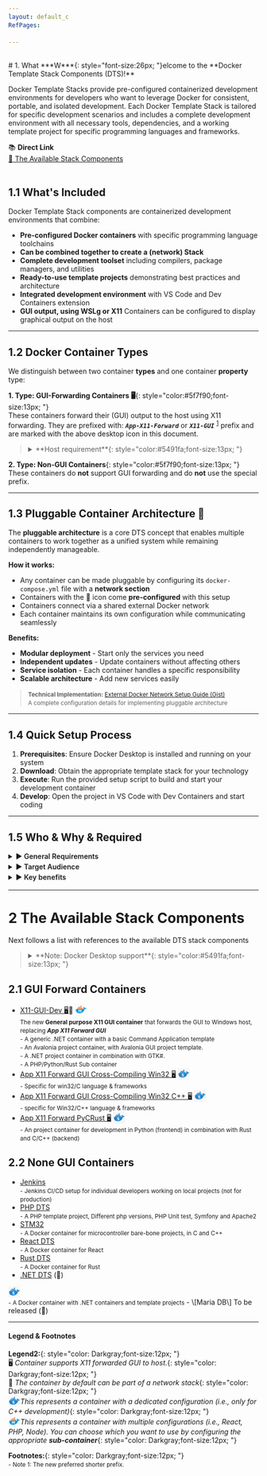 ```yaml
---
layout: default_c
RefPages:
 
--- 
```


<br>
# 1. What
***W***{: style="font-size:26px; "}elcome to the **Docker Template Stack Components (DTS)!**<br>

Docker Template Stacks provide pre-configured containerized development environments for developers who want to leverage Docker for consistent, portable, and isolated development. Each Docker Template Stack is tailored for specific development scenarios and includes a complete development environment with all necessary tools, dependencies, and a working template project for specific programming languages and frameworks.


<div class="nje-info-box" style="--box-width: 25%;">
📚 <strong>Direct Link </strong><br>
 <a href="https://nicojane.github.io/Docker-Template-Stacks-Home/#2-the-available-stack-components"> 🔶 The Available Stack Components</a>
</div>

<br>

## 1.1 What's Included

Docker Template Stack components are containerized development environments that combine:

- **Pre-configured Docker containers** with specific programming language toolchains
- **Can be combined together to create a (network) Stack**
- **Complete development toolset** including compilers, package managers, and utilities
- **Ready-to-use template projects** demonstrating best practices and architecture
- **Integrated development environment** with VS Code and Dev Containers extension
- **GUI output, using WSLg or X11**  Containers can be configured to display graphical output on the host

---

## 1.2 Docker Container Types

We distinguish between two container **types** and one container **property** type:

**1. Type: GUI-Forwarding Containers 🖥️**{: style="color:#5f7f90;font-size:13px; "} <br>
These containers forward their (GUI) output to the host using X11 forwarding. They are prefixed with:  ***`App-X11-Forward`***  or ***`X11-GUI`*** <sup>[1](#note-1)</sup> prefix and are marked with the above desktop icon in this document.

><details>  
>  <summary class="clickable-summary">
>  <span  class="summary-icon"></span>
>  **Host requirement**{: style="color:#5491fa;font-size:13px; "}
>  </summary>
>  <small> These containers require the **XLaunch** program to be installed on your Windows host.  XLaunch uses the **X11 protocol** to forward the GUI to your host.  Instructions can be found in the **How-to** document of the relevant containers. </small>
></details>

**2. Type: Non-GUI Containers**{: style="color:#5f7f90;font-size:13px; "} <br>
These containers do **not** support GUI forwarding and do **not** use the special prefix.

---

## 1.3 Pluggable Container Architecture 🧩

The **pluggable architecture** is a core DTS concept that enables multiple containers to work together as a unified system while remaining independently manageable.

**How it works:**

- Any container can be made pluggable by configuring its `docker-compose.yml` file with a **network section**
- Containers with the 🧩 icon come **pre-configured** with this setup
- Containers connect via a shared external Docker network
- Each container maintains its own configuration while communicating seamlessly

**Benefits:**

- **Modular deployment** - Start only the services you need
- **Independent updates** - Update containers without affecting others  
- **Service isolation** - Each container handles a specific responsibility
- **Scalable architecture** - Add new services easily

><small> **Technical Implementation:** [External Docker Network Setup Guide (Gist)](https://gist.github.com/NicoJanE/709aacd7f2b3f858dce68ec27038a238)  
A complete configuration details for implementing pluggable architecture </small>

---

## 1.4 Quick Setup Process

1. **Prerequisites**: Ensure Docker Desktop is installed and running on your system
2. **Download**: Obtain the appropriate template stack for your technology
3. **Execute**: Run the provided setup script to build and start your development container
4. **Develop**: Open the project in VS Code with Dev Containers and start coding

---

## 1.5 Who & Why & Required

<details>
  <summary style="font-size: 1.0em; font-weight: 600; margin-top: 0.1em; margin-bottom: 0.2em;"> &#9654; General Requirements
  </summary>
  
- Have **Docker Desktop** installed and running on your **host**
- **Docker Desktop**  images are tested and supported on the following host operating systems.
  - Supported on Windows✅
  - Supported on Linux❓
  - Supported on macOS❓

</details>

<details>
  <summary style="font-size: 1.0em; font-weight: 600; margin-top: 0.1em; margin-bottom: 0.2em;"> &#9654; Target Audience
  </summary>

- **Cross-platform developers** wanting consistent environments across Windows, macOS, and Linux
- **Teams** requiring identical development environments regardless of host OS
- **Developers** starting new projects and wanting to skip initial setup
- **Students and educators** needing quick access to configured development environments
- **Anyone** who values rapid setup, portability, and completely isolated development environments

</details>

<details>
  <summary style="font-size: 1.0em; font-weight: 600; margin-top: 0.1em; margin-bottom: 0.2em;"> &#9654; Key benefits
  </summary>

- **Rapid Development Setup**
  - Execute a single setup script to build and configure your development container
  - Automatically provision the Docker container with all required tools and dependencies
  - Launch directly into VS Code with Dev Containers and start coding immediately
  - **Time to productivity: Minutes, not hours**

- **Completely Isolated Environment**
  - Each stack runs in its own Docker container with only relevant tools and dependencies
  - Eliminates version conflicts and dependency issues between different projects
  - Provides identical development environment across different operating systems
  - **Zero pollution of your host system**

- **Production-Ready Template Projects**
  - Start with a fully functional template application that demonstrates best practices
  - Includes proper project structure, configuration files, and Docker setup
  - Template can be immediately built, tested, and deployed using containers
  - **Skip the boilerplate and focus on your business logic**

- **True Cross-Platform Development**
  - Develop applications that run identically on Windows, macOS, and Linux
  - Test your applications in production-like containerized environments
  - Use the same development stack regardless of your host operating system
  - **One container, runs everywhere**

</details>


<hr>

# 2 The Available Stack Components

Next follows a list  with references to the available DTS stack components

><details>  
>  <summary class="clickable-summary">
>  <span  class="summary-icon"></span> <!-- Square Symbol -->
>  **Note: Docker Desktop support**{: style="color:#5491fa;font-size:13px; "}
>  </summary> <!-- On same line is failure -->
>  <small> Although these images were developed on Windows using Docker Desktop, they **should** work on other operating systems with minor changes (e.g., file path formats). This is currently **unverified** — optimistic expectation 😄 </small>
></details>

## 2.1 GUI Forward Containers
- [X11-GUI-Dev 🖥️](https://nicojane.github.io/X11-GUI-Dev-Template-Stack/)🧩
  <img src=".\assets\images\docker_m.png" alt="Docker Icon" width="24" height="24" style="background: transparent; vertical-align: -6px;" title='Multiple containers'><br>
  <small>The new **General purpose X11 GUI container** that forwards the GUI to Windows host, replacing ***App X11 Forward GUI***  </small><br>
  <small><span class="nje-ident" style="--nje-number-of-spaces: 4px;"/> </small>
  <small> - A generic .NET container with a basic Command Application template</small> <br>
  <small><span class="nje-ident" style="--nje-number-of-spaces: 4px;"/>  </small>
  <small> - An Avalonia project container, with Avalonia GUI project template. </small> <br>
  <small><span class="nje-ident" style="--nje-number-of-spaces: 4px;"/>  </small>
  <small> - A .NET project container in combination with GTK#. </small><br>
  <small><span class="nje-ident" style="--nje-number-of-spaces: 4px;"/>  </small>
  <small> - A PHP/Python/Rust Sub container </small><br>
- [App X11 Forward GUI Cross-Compiling Win32 🖥️](https://nicojane.github.io/APP-X11-Forward-win32-Development-Template-Stack/) 
  <img src=".\assets\images\docker_s.png" alt="Docker Icon" width="24" height="24" style="background: transparent; vertical-align: -6px;" title='Dedicated container'><br>
  <small><span class="nje-ident" style="--nje-number-of-spaces: 4px;"/> </small>
  <small> - Specific for win32/C language & frameworks  </small> <br>
- [App X11 Forward GUI Cross-Compiling Win32 C++ 🖥️](https://nicojane.github.io/APP-X11-Forward-win32-CPP-Development-Template-Stack/)
  <img src=".\assets\images\docker_s.png" alt="Docker Icon" width="24" height="24" style="background: transparent; vertical-align: -6px;" title='Dedicated container' ><br>
  <small><span class="nje-ident" style="--nje-number-of-spaces: 4px;"/>  </small>
  <small> - specific for Win32/C++ language & frameworks  </small> <br>
- [App X11 Forward PyCRust 🖥️](https://nicojane.github.io/APP-X11-Forward-PyCRust-Dev-Template-Stack//)
  <img src=".\assets\images\docker_s.png" alt="Docker Icon" width="24" height="24" style="background: transparent; vertical-align: -6px;" title='Dedicated container'><br>
  <small><span class="nje-ident" style="--nje-number-of-spaces: 4px;"/>  </small>
  <small> - An project container for development in Python (frontend) in combination with Rust and C/C++ (backend)  </small> <br>

## 2.2 None GUI Containers

- [Jenkins](https://nicojane.github.io/Jenkins-Development-Stack/) <br>
  <small><span class="nje-ident" style="--nje-number-of-spaces: 4px;"/> </small>
   <small> - Jenkins CI/CD setup for individual developers working on local projects (not for production)</small> <br>
- [PHP DTS](https://nicojane.github.io/PHP-Development-Template-Stack/)
  <small><span class="nje-ident" style="--nje-number-of-spaces: 4px;"/> </small><br>
  <small> - A PHP template project, Different php versions, PHP Unit test, Symfony and Apache2</small>
- [STM32](https://nicojane.github.io/STM32F4/)
  <small><span class="nje-ident" style="--nje-number-of-spaces: 4px;"/> </small><br>
  <small> - A Docker container for microcontroller bare-bone projects, in C and C++</small>
- [React DTS](https://nicojane.github.io/React-Development-Template-Stack/) 
  <small><span class="nje-ident" style="--nje-number-of-spaces: 4px;"/> </small><br>
  <small> - A Docker container for  React</small>
- [Rust DTS](https://nicojane.github.io/Rust-Development-Template-Stack/)
  <small><span class="nje-ident" style="--nje-number-of-spaces: 4px;"/> </small><br>
  <small> - A Docker container for  Rust</small>
- [.NET DTS](https://nicojane.github.io/NET-Dev-Template-Stack/)  (🧩)
<img src=".\assets\images\docker_s.png" alt="Docker Icon" width="24" height="24" style="background: transparent; vertical-align: -6px;" title='Dedicated container' >
  <small><span class="nje-ident" style="--nje-number-of-spaces: 4px;"/> </small><br>
  <small> - A Docker container with .NET containers and template projects</small>
- \[Maria DB\] To be released (🧩)






<hr>

#### Legend & Footnotes


**Legend2:**{: style="color: Darkgray;font-size:12px; "} <br>
🖥️  *Container supports X11 forwarded GUI to host.*{: style="color: Darkgray;font-size:12px; "} <br>
🧩  *The container by default can be part of a network stack*{: style="color: Darkgray;font-size:12px; "} <br>
<img src=".\assets\images\docker_s.png" alt="Docker Icon" width="24" height="24" style="background: transparent; vertical-align: -6px;" title='Dedicated container'>*This represents a container with a dedicated configuration (i.e., only for C++ development)*{: style="color: Darkgray;font-size:12px; "} <br>
<img src=".\assets\images\docker_m.png" alt="Docker Icon" width="24" height="24" style="background: transparent; vertical-align: -6px;" title='Multiple containers'>*This represents a container with multiple configurations (i.e., React, PHP, Node). You can choose which you want to use by configuring the appropriate **sub-container***{: style="color: Darkgray;font-size:12px; "} <br>


**Footnotes:**{: style="color: Darkgray;font-size:12px; "} <br>
<small> - <a name="note-1"></a> Note 1: The new preferred shorter prefix. </small>







